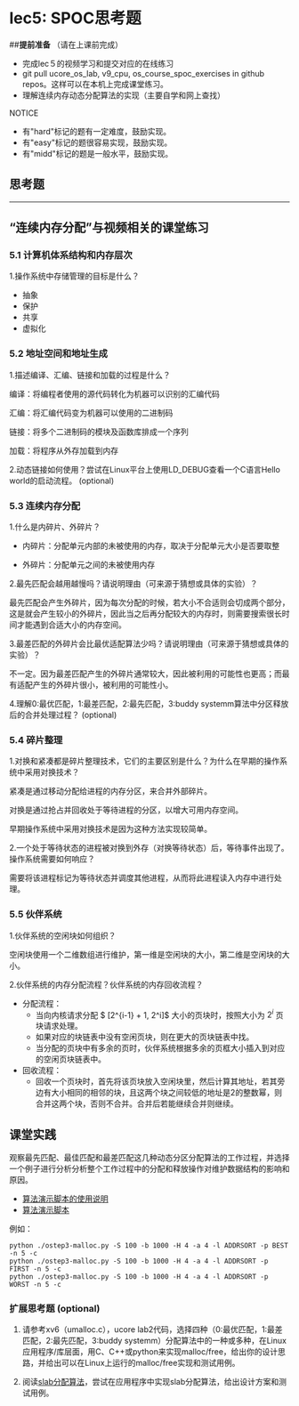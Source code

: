 # lec5: SPOC思考题

##**提前准备**
（请在上课前完成）

- 完成lec５的视频学习和提交对应的在线练习
- git pull ucore_os_lab, v9_cpu, os_course_spoc_exercises in github repos。这样可以在本机上完成课堂练习。
- 理解连续内存动态分配算法的实现（主要自学和网上查找）

NOTICE
- 有"hard"标记的题有一定难度，鼓励实现。
- 有"easy"标记的题很容易实现，鼓励实现。
- 有"midd"标记的题是一般水平，鼓励实现。


## 思考题
---

## “连续内存分配”与视频相关的课堂练习

### 5.1 计算机体系结构和内存层次

1.操作系统中存储管理的目标是什么？

- 抽象
- 保护
- 共享
- 虚拟化


### 5.2 地址空间和地址生成
1.描述编译、汇编、链接和加载的过程是什么？

编译：将编程者使用的源代码转化为机器可以识别的汇编代码

汇编：将汇编代码变为机器可以使用的二进制码

链接：将多个二进制码的模块及函数库排成一个序列

加载：将程序从外存加载到内存

2.动态链接如何使用？尝试在Linux平台上使用LD_DEBUG查看一个C语言Hello world的启动流程。  (optional)

### 5.3 连续内存分配
1.什么是内碎片、外碎片？

* 内碎片：分配单元内部的未被使用的内存，取决于分配单元大小是否要取整

* 外碎片：分配单元之间的未被使用内存

2.最先匹配会越用越慢吗？请说明理由（可来源于猜想或具体的实验）？

最先匹配会产生外碎片，因为每次分配的时候，若大小不合适则会切成两个部分，这是就会产生较小的外碎片，因此当之后再分配较大的内存时，则需要搜索很长时间才能遇到合适大小的内存空间。

3.最差匹配的外碎片会比最优适配算法少吗？请说明理由（可来源于猜想或具体的实验）？

不一定。因为最差匹配产生的外碎片通常较大，因此被利用的可能性也更高；而最有适配产生的外碎片很小，被利用的可能性小。

4.理解0:最优匹配，1:最差匹配，2:最先匹配，3:buddy systemm算法中分区释放后的合并处理过程？ (optional)


### 5.4 碎片整理
1.对换和紧凑都是碎片整理技术，它们的主要区别是什么？为什么在早期的操作系统中采用对换技术？  

紧凑是通过移动分配给进程的内存分区，来合并外部碎片。

对换是通过抢占并回收处于等待进程的分区，以增大可用内存空间。

早期操作系统中采用对换技术是因为这种方法实现较简单。



2.一个处于等待状态的进程被对换到外存（对换等待状态）后，等待事件出现了。操作系统需要如何响应？

需要将该进程标记为等待状态并调度其他进程，从而将此进程读入内存中进行处理。



### 5.5 伙伴系统
1.伙伴系统的空闲块如何组织？

空闲块使用一个二维数组进行维护，第一维是空闲块的大小，第二维是空闲块的大小。



2.伙伴系统的内存分配流程？伙伴系统的内存回收流程？

* 分配流程：
  * 当向内核请求分配 $ [2^{i-1} + 1, 2^i]$ 大小的页块时，按照大小为 $2^i$ 页块请求处理。
  * 如果对应的块链表中没有空闲页块，则在更大的页块链表中找。
  * 当分配的页块中有多余的页时，伙伴系统根据多余的页框大小插入到对应的空闲页块链表中。
* 回收流程：
  * 回收一个页块时，首先将该页块放入空闲块里，然后计算其地址，若其旁边有大小相同的相邻的块，且这两个块之间较低的地址是2的整数幂，则合并这两个块，否则不合并。合并后若能继续合并则继续。



## 课堂实践

观察最先匹配、最佳匹配和最差匹配这几种动态分区分配算法的工作过程，并选择一个例子进行分析分析整个工作过程中的分配和释放操作对维护数据结构的影响和原因。

  * [算法演示脚本的使用说明](https://github.com/chyyuu/os_tutorial_lab/blob/master/ostep/ostep3-malloc.md)
  * [算法演示脚本](https://github.com/chyyuu/os_tutorial_lab/blob/master/ostep/ostep3-malloc.py)

例如：
```
python ./ostep3-malloc.py -S 100 -b 1000 -H 4 -a 4 -l ADDRSORT -p BEST -n 5 -c
python ./ostep3-malloc.py -S 100 -b 1000 -H 4 -a 4 -l ADDRSORT -p FIRST -n 5 -c
python ./ostep3-malloc.py -S 100 -b 1000 -H 4 -a 4 -l ADDRSORT -p WORST -n 5 -c
```

### 扩展思考题 (optional)

1. 请参考xv6（umalloc.c），ucore lab2代码，选择四种（0:最优匹配，1:最差匹配，2:最先匹配，3:buddy systemm）分配算法中的一种或多种，在Linux应用程序/库层面，用C、C++或python来实现malloc/free，给出你的设计思路，并给出可以在Linux上运行的malloc/free实现和测试用例。


2. 阅读[slab分配算法](http://en.wikipedia.org/wiki/Slab_allocation)，尝试在应用程序中实现slab分配算法，给出设计方案和测试用例。
